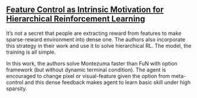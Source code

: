 ## [Feature Control as Intrinsic Motivation for Hierarchical Reinforcement Learning](https://arxiv.org/abs/1705.06769)

It’s not a secret that people are extracting reward from features to make sparse-reward environment into dense one. The authors also incorporate this strategy in their work and use it to solve hierarchical RL. The model, the training is all simple.

In this work, the authors solve Montezuma faster than FuN with option framework (but without dynamic terminal condition). The agent is encouraged to change pixel or visual-feature given the option from meta-control and this dense feedback makes agent to learn basic skill under high sparsity.
